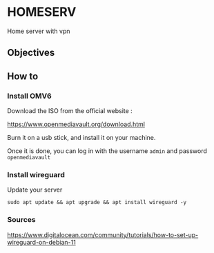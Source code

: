 # HOMESERV
Home server with vpn

## Objectives

## How to 

### Install OMV6

Download the ISO from the official website :

https://www.openmediavault.org/download.html

Burn it on a usb stick, and install it on your machine.

Once it is done, you can log in with the username ```admin``` and password ```openmediavault```

### Install wireguard

Update your server 

```
sudo apt update && apt upgrade && apt install wireguard -y
```

### Sources

https://www.digitalocean.com/community/tutorials/how-to-set-up-wireguard-on-debian-11

